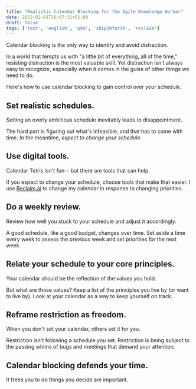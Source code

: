 ```yaml
---
title: "Realistic Calendar Blocking for the Agile Knowledge Worker"
date: 2022-02-01T16:07:31+01:00
draft: false
tags: ['text', 'english', 'pkm', 'ship30for30', 'reclaim']
---
```


Calendar blocking is the only way to identify and avoid distraction.

In a world that tempts us with "a little bit of everything, all of the time," resisting distraction is the most valuable skill. Yet distraction isn't always easy to recognize, especially when it comes in the guise of other things we need to do.

Here's how to use calendar blocking to gain control over your schedule.

## Set realistic schedules.

Setting an overly ambitious schedule inevitably leads to disappointment.

The hard part is figuring out what's infeasible, and that has to come with time. In the meantime, _expect to change your schedule._

## Use digital tools.

Calendar Tetris isn't fun-- but there are tools that can help.

If you expect to change your schedule, choose tools that make that easier. I use [Reclaim.ai](http://Reclaim.ai) to change my calendar in response to changing priorities.

## Do a weekly review.

Review how well you stuck to your schedule and adjust it accordingly.

A good schedule, like a good budget, changes over time. Set aside a time every week to assess the previous week and set priorities for the next week.

## Relate your schedule to your core principles.

Your calendar should be the reflection of the values you hold.

But what are those values? Keep a list of the principles you live by (or want to live by). Look at your calendar as a way to keep yourself on track.

## Reframe restriction as freedom.

When you don't set your calendar, others set it for you.

Restriction isn't following a schedule _you_ set. Restriction is being subject to the passing whims of bugs and meetings that demand your attention.

## Calendar blocking defends your time.

It frees you to do things you decide are important.